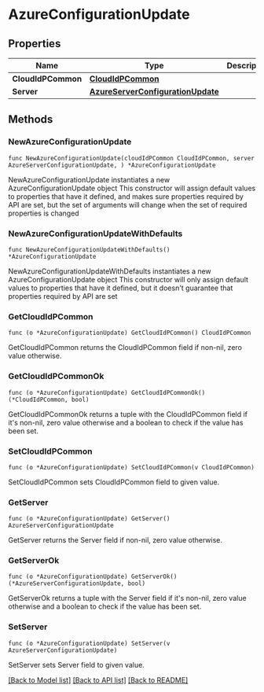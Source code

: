 # AzureConfigurationUpdate

## Properties

Name | Type | Description | Notes
------------ | ------------- | ------------- | -------------
**CloudIdPCommon** | [**CloudIdPCommon**](CloudIdPCommon.md) |  | 
**Server** | [**AzureServerConfigurationUpdate**](AzureServerConfigurationUpdate.md) |  | 

## Methods

### NewAzureConfigurationUpdate

`func NewAzureConfigurationUpdate(cloudIdPCommon CloudIdPCommon, server AzureServerConfigurationUpdate, ) *AzureConfigurationUpdate`

NewAzureConfigurationUpdate instantiates a new AzureConfigurationUpdate object
This constructor will assign default values to properties that have it defined,
and makes sure properties required by API are set, but the set of arguments
will change when the set of required properties is changed

### NewAzureConfigurationUpdateWithDefaults

`func NewAzureConfigurationUpdateWithDefaults() *AzureConfigurationUpdate`

NewAzureConfigurationUpdateWithDefaults instantiates a new AzureConfigurationUpdate object
This constructor will only assign default values to properties that have it defined,
but it doesn't guarantee that properties required by API are set

### GetCloudIdPCommon

`func (o *AzureConfigurationUpdate) GetCloudIdPCommon() CloudIdPCommon`

GetCloudIdPCommon returns the CloudIdPCommon field if non-nil, zero value otherwise.

### GetCloudIdPCommonOk

`func (o *AzureConfigurationUpdate) GetCloudIdPCommonOk() (*CloudIdPCommon, bool)`

GetCloudIdPCommonOk returns a tuple with the CloudIdPCommon field if it's non-nil, zero value otherwise
and a boolean to check if the value has been set.

### SetCloudIdPCommon

`func (o *AzureConfigurationUpdate) SetCloudIdPCommon(v CloudIdPCommon)`

SetCloudIdPCommon sets CloudIdPCommon field to given value.


### GetServer

`func (o *AzureConfigurationUpdate) GetServer() AzureServerConfigurationUpdate`

GetServer returns the Server field if non-nil, zero value otherwise.

### GetServerOk

`func (o *AzureConfigurationUpdate) GetServerOk() (*AzureServerConfigurationUpdate, bool)`

GetServerOk returns a tuple with the Server field if it's non-nil, zero value otherwise
and a boolean to check if the value has been set.

### SetServer

`func (o *AzureConfigurationUpdate) SetServer(v AzureServerConfigurationUpdate)`

SetServer sets Server field to given value.



[[Back to Model list]](../README.md#documentation-for-models) [[Back to API list]](../README.md#documentation-for-api-endpoints) [[Back to README]](../README.md)



